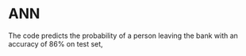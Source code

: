 # ANN
The code predicts the probability of a person leaving the bank with an accuracy of 86% on test set, 
